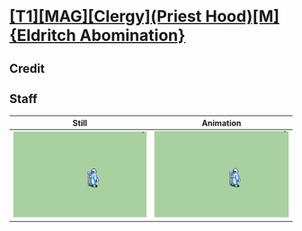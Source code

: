 # [\[T1\]\[MAG\]\[Clergy\]\(Priest Hood\)\[M\]{Eldritch Abomination}](../)

## Credit


	
## Staff

| Still | Animation |
| :---: | :-------: |
| ![Staff still](./Staff_000.png) | ![Staff animation](./Staff.gif) |
